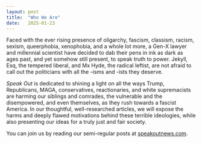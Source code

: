 ```yaml
---
layout: post
title:  "Who We Are"
date:   2025-01-23
---
```

Faced with the ever rising presence of oligarchy, fascism, classism, racism, sexism, queerphobia, xenophobia, and a whole lot more, a Gen-X lawyer and millennial scientist have decided to dab their pens in ink as dark as ages past, and yet somehow still present, to speak truth to power.  Jekyll, Esq, the tempered liberal, and Mx Hyde, the radical leftist, are not afraid to call out the politicians with all the -isms and -ists they deserve.

_Speak Out_ is dedicated to shining a light on all the ways Trump, Republicans, MAGA, conservatives, reactionaries, and white supremacists are harming our siblings and comrades, the vulnerable and the disempowered, and even themselves, as they rush towards a fascist America.  In our thoughtful, well-researched articles, we will expose the harms and deeply flawed motivations behind these terrible ideologies, while also presenting our ideas for a truly just and fair society.

You can join us by reading our semi-regular posts at [speakoutnews.com](https://www.speakoutnews.com).
